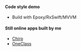 #### Code style demo

- Build with Epoxy/RxSwift/MVVM

#### Still online apps built by me

- [Chirp](https://apps.apple.com/cn/app/chirp-chat-share/id6444546837?l=en)
- [OneClass](https://apps.apple.com/app/id1509374392)
